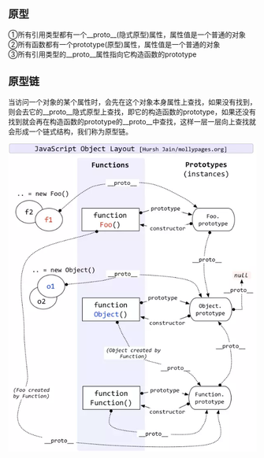 ## 原型

①所有引用类型都有一个__proto__(隐式原型)属性，属性值是一个普通的对象   
②所有函数都有一个prototype(原型)属性，属性值是一个普通的对象   
③所有引用类型的__proto__属性指向它构造函数的prototype

## 原型链

当访问一个对象的某个属性时，会先在这个对象本身属性上查找，如果没有找到，则会去它的__proto__隐式原型上查找，即它的构造函数的prototype，如果还没有找到就会再在构造函数的prototype的__proto__中查找，这样一层一层向上查找就会形成一个链式结构，我们称为原型链。


![avatar](../assets/prototype.png)
